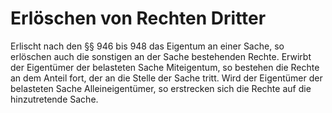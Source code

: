 # Erlöschen von Rechten Dritter

Erlischt nach den §§ 946 bis 948 das Eigentum an einer Sache, so erlöschen auch die sonstigen an der Sache bestehenden Rechte. Erwirbt der Eigentümer der belasteten Sache Miteigentum, so bestehen die Rechte an dem Anteil fort, der an die Stelle der Sache tritt. Wird der Eigentümer der belasteten Sache Alleineigentümer, so erstrecken sich die Rechte auf die hinzutretende Sache.